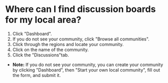 # Where can I find discussion boards for my local area?

1. Click "Dashboard".
2. If you do not see your community, click "Browse all communities".
3. Click through the regions and locate your community.
4. Click on the name of the community.
5. Click the "Discussions"tab.

* **Note:** If you do not see your community, you can create your community by clicking "Dashboard", then "Start your own local community", fill out the form, and submit it.
